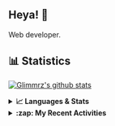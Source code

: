 ## Heya! 👋

Web developer.

## 📊 Statistics

[![Glimmrz's github stats](https://github-readme-stats.vercel.app/api?username=glimmrz&theme=dark&count_private=true)](https://github.com/anuraghazra/github-readme-stats)

<details>
  <summary><strong>📈 Languages & Stats</strong></summary>
  <img src="https://github-readme-stats.vercel.app/api?username=bunningss&show_icons=true&theme=dark&hide_border=true"
       alt="Tayef's GitHub stats" />
  <img src="https://github-readme-stats.vercel.app/api/top-langs/?username=bunningss&show_icons=true&theme=dark&hide_border=true&layout=compact&langs_count=10"
       alt="Tayef's Top GitHub Languages" />
</details>

<details>
<summary><strong> :zap: My Recent Activities </strong></summary>

<!-- ACTIVITY-LIST:START -->
- [glimmrz pushed to main in glimmrz/inventory-manager](https://github.com/glimmrz/inventory-manager/compare/3c48c162cb...54e93516a9)
- [glimmrz pushed to main in glimmrz/inventory-manager](https://github.com/glimmrz/inventory-manager/compare/bf3fb3a1fa...3c48c162cb)
- [glimmrz pushed to main in glimmrz/inventory-manager](https://github.com/glimmrz/inventory-manager/compare/663b0ec359...bf3fb3a1fa)
- [glimmrz pushed to main in glimmrz/inventory-manager](https://github.com/glimmrz/inventory-manager/compare/946e3d04ba...663b0ec359)
- [glimmrz pushed to main in glimmrz/inventory-manager](https://github.com/glimmrz/inventory-manager/compare/f429e342c8...946e3d04ba)
<!-- ACTIVITY-LIST:END -->

</details>
